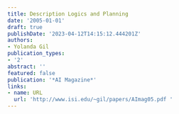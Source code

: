 ```yaml
---
title: Description Logics and Planning
date: '2005-01-01'
draft: true
publishDate: '2023-04-12T14:15:12.444201Z'
authors:
- Yolanda Gil
publication_types:
- '2'
abstract: ''
featured: false
publication: '*AI Magazine*'
links:
- name: URL
  url: 'http://www.isi.edu/~gil/papers/AImag05.pdf '
---
```


